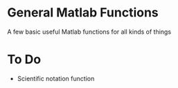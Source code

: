 # General Matlab Functions
A few basic useful Matlab functions for all kinds of things

# To Do
* Scientific notation function
